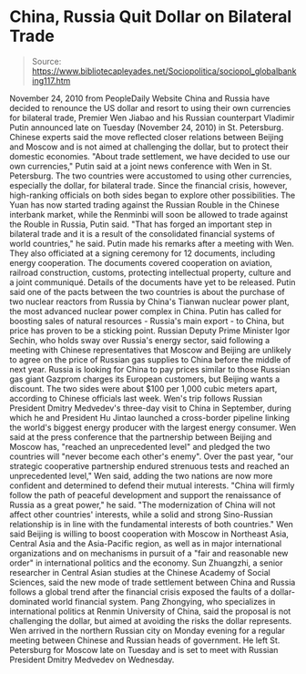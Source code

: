 # China, Russia Quit Dollar on Bilateral Trade

> Source: https://www.bibliotecapleyades.net/Sociopolitica/sociopol_globalbanking117.htm

November 24, 2010
from
PeopleDaily Website
China and Russia have decided to renounce the US
dollar and resort to using their own currencies for bilateral trade, Premier
Wen Jiabao and his Russian counterpart Vladimir Putin
announced late on Tuesday (November
24, 2010) in St. Petersburg.
Chinese experts said the move reflected closer relations between Beijing and
Moscow and is not aimed at challenging the dollar, but to protect their
domestic economies.
"About trade settlement, we have decided to
use our own currencies," Putin said at a joint news conference with Wen
in St. Petersburg.
The two countries were accustomed to using other
currencies, especially the dollar, for bilateral trade. Since the financial
crisis, however, high-ranking officials on both sides began to explore other
possibilities.
The Yuan has now started trading against the Russian Rouble in the Chinese
interbank market, while
the Renminbi will soon be allowed to trade
against the Rouble in Russia, Putin said.
"That has forged an important step in
bilateral trade and it is a result of the consolidated financial systems
of world countries," he said.
Putin made his remarks after a meeting with Wen.
They also officiated at a signing ceremony for
12 documents, including energy cooperation.
The documents covered cooperation on aviation, railroad construction,
customs, protecting intellectual property, culture and a joint communiqué.
Details of the documents have yet to be released.
Putin said one of the pacts between the two countries is about the purchase
of two nuclear reactors from Russia by China's Tianwan nuclear power plant,
the most advanced nuclear power complex in China.
Putin has called for boosting sales of natural resources - Russia's main
export - to China, but price has proven to be a sticking point.
Russian Deputy Prime Minister Igor Sechin, who holds sway over
Russia's energy sector, said following a meeting with Chinese
representatives that Moscow and Beijing are unlikely to agree on the price
of Russian gas supplies to China before the middle of next year.
Russia is looking for China to pay prices similar to those Russian gas giant
Gazprom charges its European customers, but Beijing wants a discount. The
two sides were about $100 per 1,000 cubic meters apart, according to Chinese
officials last week.
Wen's trip follows Russian President Dmitry Medvedev's three-day
visit to China in September, during which he and President Hu Jintao
launched a cross-border pipeline linking the world's biggest energy producer
with the largest energy consumer.
Wen said at the press conference that the partnership between Beijing and
Moscow has,
"reached an unprecedented level" and pledged
the two countries will "never become each other's enemy".
Over the past year,
"our strategic cooperative partnership
endured strenuous tests and reached an unprecedented level," Wen said,
adding the two nations are now more confident and determined to defend
their mutual interests.
"China will firmly follow the path of peaceful development and support
the renaissance of Russia as a great power," he said.
"The modernization of China will not affect other countries' interests,
while a solid and strong Sino-Russian relationship is in line with the
fundamental interests of both countries."
Wen said Beijing is willing to boost cooperation
with Moscow in Northeast Asia, Central Asia and the Asia-Pacific region, as
well as in major international organizations and on mechanisms in pursuit of
a "fair and reasonable new order" in international politics and the economy.
Sun Zhuangzhi, a senior researcher in Central Asian studies at the
Chinese Academy of Social Sciences, said the new mode of trade
settlement between China and Russia follows a global trend after the
financial crisis exposed the faults of a dollar-dominated world financial
system.
Pang Zhongying, who specializes in international politics at Renmin
University of China, said the proposal is not challenging the dollar, but
aimed at avoiding the risks the dollar represents.
Wen arrived in the northern Russian city on Monday evening for a regular
meeting between Chinese and Russian heads of government.
He left St. Petersburg for Moscow late on Tuesday and is set to meet with
Russian President Dmitry Medvedev
on Wednesday.
